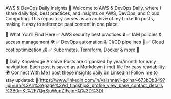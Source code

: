 AWS & DevOps Daily Insights 🚀
Welcome to AWS & DevOps Daily, where I share daily tips, best practices, and insights on AWS, DevOps, and Cloud Computing. This repository serves as an archive of my LinkedIn posts, making it easy to reference past content in one place.

📌 What You'll Find Here
✅ AWS security best practices 🔒
✅ IAM policies & access management 🛠️
✅ DevOps automation & CI/CD pipelines 🚀
✅ Cloud cost optimization 💰
✅ Kubernetes, Terraform, Docker & more 🐳

📅 Daily Knowledge Archive
Posts are organized by year/month for easy navigation.
Each post is saved as a Markdown (.md) file for easy readability.
🌍 Connect With Me
I post these insights daily on LinkedIn! Follow me to stay updated:
🔗(https://www.linkedin.com/in/vaishnavi-golhar-673b0b349?lipi=urn%3Ali%3Apage%3Ad_flagship3_profile_view_base_contact_details%3B0mKt%2F7QgSjuWupZiFajpHQ%3D%3D)

